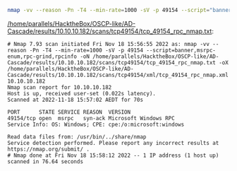 ```bash
nmap -vv --reason -Pn -T4 --min-rate=1000 -sV -p 49154 --script="banner,msrpc-enum,rpc-grind,rpcinfo" -oN "/home/parallels/HacktheBox/OSCP-like/AD-Cascade/results/10.10.10.182/scans/tcp49154/tcp_49154_rpc_nmap.txt" -oX "/home/parallels/HacktheBox/OSCP-like/AD-Cascade/results/10.10.10.182/scans/tcp49154/xml/tcp_49154_rpc_nmap.xml" 10.10.10.182
```

[/home/parallels/HacktheBox/OSCP-like/AD-Cascade/results/10.10.10.182/scans/tcp49154/tcp_49154_rpc_nmap.txt](file:///home/parallels/HacktheBox/OSCP-like/AD-Cascade/results/10.10.10.182/scans/tcp49154/tcp_49154_rpc_nmap.txt):

```
# Nmap 7.93 scan initiated Fri Nov 18 15:56:55 2022 as: nmap -vv --reason -Pn -T4 --min-rate=1000 -sV -p 49154 --script=banner,msrpc-enum,rpc-grind,rpcinfo -oN /home/parallels/HacktheBox/OSCP-like/AD-Cascade/results/10.10.10.182/scans/tcp49154/tcp_49154_rpc_nmap.txt -oX /home/parallels/HacktheBox/OSCP-like/AD-Cascade/results/10.10.10.182/scans/tcp49154/xml/tcp_49154_rpc_nmap.xml 10.10.10.182
Nmap scan report for 10.10.10.182
Host is up, received user-set (0.022s latency).
Scanned at 2022-11-18 15:57:02 AEDT for 70s

PORT      STATE SERVICE REASON  VERSION
49154/tcp open  msrpc   syn-ack Microsoft Windows RPC
Service Info: OS: Windows; CPE: cpe:/o:microsoft:windows

Read data files from: /usr/bin/../share/nmap
Service detection performed. Please report any incorrect results at https://nmap.org/submit/ .
# Nmap done at Fri Nov 18 15:58:12 2022 -- 1 IP address (1 host up) scanned in 76.64 seconds

```
